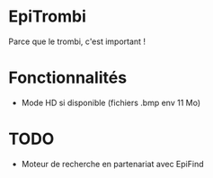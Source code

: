 # EpiTrombi
Parce que le trombi, c'est important !

# Fonctionnalités
- Mode HD si disponible (fichiers .bmp env 11 Mo)

# TODO
- Moteur de recherche en partenariat avec EpiFind
